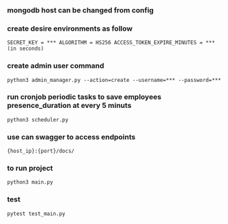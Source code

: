 ### mongodb host can be changed from config

### create desire environments as follow
`
SECRET_KEY = ***
ALGORITHM = HS256
ACCESS_TOKEN_EXPIRE_MINUTES = ***(in seconds)
`

### create admin user command
`
python3 admin_manager.py --action=create --username=*** --password=***
`

### run cronjob periodic tasks to save employees presence_duration at every 5 minuts
`
python3 scheduler.py
`

### use can swagger to access endpoints
`
{host_ip}:{port}/docs/
`

### to run project
`
python3 main.py
`

### test
`
pytest test_main.py 
` 